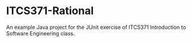 # ITCS371-Rational
An example Java project for the JUnit exercise of ITCS371 Introduction to Software Engineering class.
